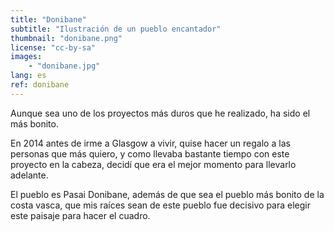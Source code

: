 ```yaml
---
title: "Donibane"
subtitle: "Ilustración de un pueblo encantador"
thumbnail: "donibane.png"
license: "cc-by-sa"
images:
    - "donibane.jpg"
lang: es
ref: donibane
---
```


Aunque sea uno de los proyectos más duros que he realizado, ha sido el más bonito.

En 2014 antes de irme a Glasgow a vivir, quise hacer un regalo a las personas que más quiero, y como llevaba bastante
tiempo con este proyecto en la cabeza, decidí que era el mejor momento para llevarlo adelante.

El pueblo es Pasai Donibane, además de que sea el pueblo más bonito de la costa vasca, que mis raíces sean de este
pueblo fue decisivo para elegir este paisaje para hacer el cuadro.
